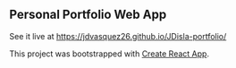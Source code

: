 
## Personal Portfolio Web App

See it live at https://jdvasquez26.github.io/JDisla-portfolio/

This project was bootstrapped with [Create React App](https://github.com/facebook/create-react-app).



